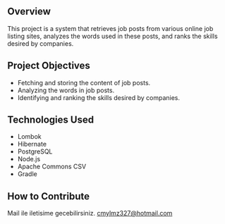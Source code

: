 ## Overview

This project is a system that retrieves job posts from various online job listing sites, analyzes the words used in these posts, and ranks the skills desired by companies.

## Project Objectives

*   Fetching and storing the content of job posts.
*   Analyzing the words in job posts.
*   Identifying and ranking the skills desired by companies.

## Technologies Used

*   Lombok
*   Hibernate
*   PostgreSQL
*   Node.js
*   Apache Commons CSV
*   Gradle

## How to Contribute

Mail ile iletisime gecebilirsiniz. <cmylmz327@hotmail.com>

